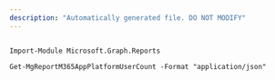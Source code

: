 ```yaml
---
description: "Automatically generated file. DO NOT MODIFY"
---
```


```powershellv2

Import-Module Microsoft.Graph.Reports

Get-MgReportM365AppPlatformUserCount -Format "application/json" 

```